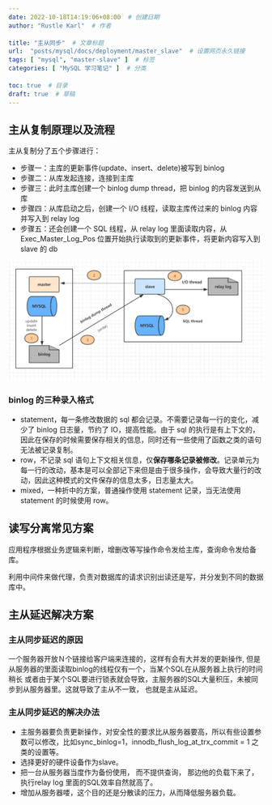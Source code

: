 ```yaml
---
date: 2022-10-18T14:19:06+08:00  # 创建日期
author: "Rustle Karl"  # 作者

title: "主从同步"  # 文章标题
url:  "posts/mysql/docs/deployment/master_slave"  # 设置网页永久链接
tags: [ "mysql", "master-slave" ]  # 标签
categories: [ "MySQL 学习笔记" ]  # 分类

toc: true  # 目录
draft: true  # 草稿
---
```


## 主从复制原理以及流程

主从复制分了五个步骤进行：

- 步骤一：主库的更新事件(update、insert、delete)被写到 binlog
- 步骤二：从库发起连接，连接到主库
- 步骤三：此时主库创建一个 binlog dump thread，把 binlog 的内容发送到从库
- 步骤四：从库启动之后，创建一个 I/O 线程，读取主库传过来的 binlog 内容并写入到 relay log
- 步骤五：还会创建一个 SQL 线程，从 relay log 里面读取内容，从 Exec_Master_Log_Pos 位置开始执行读取到的更新事件，将更新内容写入到 slave 的 db

![](../../assets/images/docs/deployment/master_slave/7bf3e5335f372506.png)

### binlog 的三种录入格式

- statement，每一条修改数据的 sql 都会记录。不需要记录每一行的变化，减少了 binlog 日志量，节约了 IO，提高性能。由于 sql 的执行是有上下文的，因此在保存的时候需要保存相关的信息，同时还有一些使用了函数之类的语句无法被记录复制。
- row，不记录 sql 语句上下文相关信息，仅**保存哪条记录被修改**。记录单元为每一行的改动，基本是可以全部记下来但是由于很多操作，会导致大量行的改动，因此这种模式的文件保存的信息太多，日志量太大。
- mixed，一种折中的方案，普通操作使用 statement 记录，当无法使用 statement 的时候使用 row。

## 读写分离常见方案

应用程序根据业务逻辑来判断，增删改等写操作命令发给主库，查询命令发给备库。

利用中间件来做代理，负责对数据库的请求识别出读还是写，并分发到不同的数据库中。

## 主从延迟解决方案

### 主从同步延迟的原因

一个服务器开放Ｎ个链接给客户端来连接的，这样有会有大并发的更新操作, 但是从服务器的里面读取binlog的线程仅有一个，当某个SQL在从服务器上执行的时间稍长 或者由于某个SQL要进行锁表就会导致，主服务器的SQL大量积压，未被同步到从服务器里。这就导致了主从不一致， 也就是主从延迟。

### 主从同步延迟的解决办法

- 主服务器要负责更新操作，对安全性的要求比从服务器要高，所以有些设置参数可以修改，比如sync_binlog=1，innodb_flush_log_at_trx_commit = 1 之类的设置等。
- 选择更好的硬件设备作为slave。
- 把一台从服务器当度作为备份使用， 而不提供查询， 那边他的负载下来了， 执行relay log 里面的SQL效率自然就高了。
- 增加从服务器喽，这个目的还是分散读的压力，从而降低服务器负载。

```bash

```
